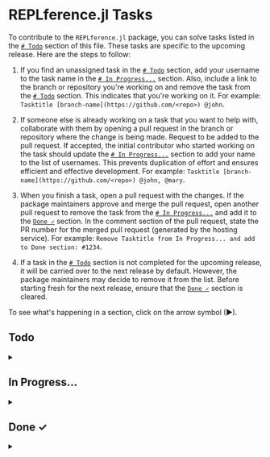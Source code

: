 # REPLference.jl Tasks

To contribute to the `REPLference.jl` package, you can solve tasks listed in the
[`# Todo`](https://github.com/udohjeremiah/REPLference.jl/blob/master/TODO.md#todo)
section of this file. These tasks are specific to the upcoming release. Here are the steps
to follow:

1. If you find an unassigned task in the
   [`# Todo`](https://github.com/udohjeremiah/REPLference.jl/blob/master/TODO.md#todo)
   section, add your username to the task name in the
   [`# In Progress...`](https://github.com/udohjeremiah/REPLference.jl/blob/master/TODO.md#in-progress)
   section. Also, include a link to the branch or repository you're working on and remove
   the task from the [`# Todo`](https://github.com/udohjeremiah/REPLference.jl/blob/master/TODO.md#todo)
   section. This indicates that you're working on it. For example:
   `Tasktitle [branch-name](https://github.com/<repo>) @john`.

2. If someone else is already working on a task that you want to help with, collaborate with
   them by opening a pull request in the branch or repository where the change is being
   made. Request to be added to the pull request. If accepted, the initial contributor who
   started working on the task should update the
   [`# In Progress...`](https://github.com/udohjeremiah/REPLference.jl/blob/master/TODO.md#in-progress)
   section to add your name to the list of usernames. This prevents duplication of effort
   and ensures efficient and effective development. For example:
   `Tasktitle [branch-name](https://github.com/<repo>) @john, @mary`.

3. When you finish a task, open a pull request with the changes. If the package maintainers
   approve and merge the pull request, open another pull request to remove the task from the
   [`# In Progress...`](https://github.com/udohjeremiah/REPLference.jl/blob/master/TODO.md#in-progress)
   and add it to the [`Done ✓`](https://github.com/udohjeremiah/REPLference.jl/blob/master/TODO.md#done-)
   section. In the comment section of the pull request, state the PR number for the merged
   pull request (generated by the hosting service). For example:
   `Remove Tasktitle from In Progress... and add to Done section: #1234`.

4. If a task in the [`# Todo`](https://github.com/udohjeremiah/REPLference.jl/blob/master/TODO.md#todo)
   section is not completed for the upcoming release, it will be carried over to the next
   release by default. However, the package maintainers may decide to remove it from the
   list. Before starting fresh for the next release, ensure that the
   [`Done ✓`](https://github.com/udohjeremiah/REPLference.jl/blob/master/TODO.md#done-)
   section is cleared.

To see what's happening in a section, click on the arrow symbol (▶).

## Todo

<details><summary></summary>

- [ ] Create the `README.md` file:
    - [ ] Add necessary information about the package in the `README.md` file.

- [ ] Create the `src` directory:
    - [ ] Create a `_23_metaprogramming.jl` file that contains a manual about
          metaprogramming in Julia and the methods that can be called on the topic.
    - [ ] Create a `_24_error.jl` file that contains a manual about error handling in Julia
          and the methods that can be called on the topic.
    - [ ] Create a `_25_pointer.jl` file that contains a manual about pointers in Julia and
          the methods that can be called on them.
    - [ ] Create a `_26_system.jl` file that contains a manual about systems in Julia and
          the methods that can be called on the topic.
    - [ ] Create a `_27_thread.jl` file that contains a manual about threads in Julia and
          the methods that can be called on the topic.

- [ ] Register the package and/or release this version.
</details>

## In Progress...

<details><summary></summary>
</details>

## Done ✓

<details><summary></summary>

- [x] Create the `LICENCE.md` file: [`#6`](https://github.com/udohjeremiah/REPLference.jl/pull/6)
      [@udohjeremiah](https://github.com/udohjeremiah)
- [x] Create the `CITATION.bib` file: [`#9`](https://github.com/udohjeremiah/REPLference.jl/pull/9)
      [@udohjeremiah](https://github.com/udohjeremiah)
- [x] Create the `utility_script.jl` file: [`#13`](https://github.com/udohjeremiah/REPLference.jl/pull/13)
      [@udohjeremiah](https://github.com/udohjeremiah)
- [x] Provide test for the names in `utility_script.jl`: [`#16`](https://github.com/udohjeremiah/REPLference.jl/pull/16)
      [@udohjeremiah](https://github.com/udohjeremiah)
- [x] Generate the `all_names.txt` file: [`19`](https://github.com/udohjeremiah/REPLference.jl/pull/19)
      [@udohjeremiah](https://github.com/udohjeremiah)
- [x] Create the `Project.toml` file: [`#21`](https://github.com/udohjeremiah/REPLference.jl/pull/21)
      [@udohjeremiah](https://github.com/udohjeremiah)
- [x] Create the `_2_variable.jl` file: [`#28`](https://github.com/udohjeremiah/REPLference.jl/pull/28)
      [@udohjeremiah](https://github.com/udohjeremiah)
- [x] Create the `_3_operator.jl` file: [`#28`](https://github.com/udohjeremiah/REPLference.jl/pull/28)
      [@udohjeremiah](https://github.com/udohjeremiah)
- [x] Create the `_4_integer.jl` file: [`#28`](https://github.com/udohjeremiah/REPLference.jl/pull/28)
      [@udohjeremiah](https://github.com/udohjeremiah)
- [x] Create the `_5_float.jl` file: [`#28`](https://github.com/udohjeremiah/REPLference.jl/pull/28)
      [@udohjeremiah](https://github.com/udohjeremiah)
- [x] Create the `_6_complex.jl` file: [`#28`](https://github.com/udohjeremiah/REPLference.jl/pull/28)
      [@udohjeremiah](https://github.com/udohjeremiah)
- [x] Create the `_7_rational.jl` file: [`#28`](https://github.com/udohjeremiah/REPLference.jl/pull/28)
      [@udohjeremiah](https://github.com/udohjeremiah)
- [x] Create the `_8_irrational.jl` file: [`#28`](https://github.com/udohjeremiah/REPLference.jl/pull/28)
      [@udohjeremiah](https://github.com/udohjeremiah)
- [x] Create the `_9_character.jl` file: [`#28`](https://github.com/udohjeremiah/REPLference.jl/pull/28)
      [@udohjeremiah](https://github.com/udohjeremiah)
- [x] Create the `_10_string.jl` file: [`#28`](https://github.com/udohjeremiah/REPLference.jl/pull/28)
      [@udohjeremiah](https://github.com/udohjeremiah)
- [x] Create the `_11_range.jl` file: [`#28`](https://github.com/udohjeremiah/REPLference.jl/pull/28)
      [@udohjeremiah](https://github.com/udohjeremiah)
- [x] Create the `_12_array.jl` file: [`#28`](https://github.com/udohjeremiah/REPLference.jl/pull/28)
      [@udohjeremiah](https://github.com/udohjeremiah)
- [x] Create the `_13_tuple.jl` file: [`#28`](https://github.com/udohjeremiah/REPLference.jl/pull/28)
      [@udohjeremiah](https://github.com/udohjeremiah)
- [x] Create the `_14_dict.jl` file: [`#28`](https://github.com/udohjeremiah/REPLference.jl/pull/28)
      [@udohjeremiah](https://github.com/udohjeremiah)
- [x] Create the `_15_set.jl` file: [`#28`](https://github.com/udohjeremiah/REPLference.jl/pull/28)
      [@udohjeremiah](https://github.com/udohjeremiah)
- [x] Create the `_16_type.jl` file: [`#28`](https://github.com/udohjeremiah/REPLference.jl/pull/28)
      [@udohjeremiah](https://github.com/udohjeremiah)
- [x] Create the `_17_function.jl` file: [`#28`](https://github.com/udohjeremiah/REPLference.jl/pull/28)
      [@udohjeremiah](https://github.com/udohjeremiah)
- [x] Create the `_18_file.jl` file: [`#28`](https://github.com/udohjeremiah/REPLference.jl/pull/28)
      [@udohjeremiah](https://github.com/udohjeremiah)
- [x] Create the `_19_module.jl` file: [`#28`](https://github.com/udohjeremiah/REPLference.jl/pull/28)
      [@udohjeremiah](https://github.com/udohjeremiah)
- [x] Create the `_20_regex.jl` file: [`#28`](https://github.com/udohjeremiah/REPLference.jl/pull/28)
      [@udohjeremiah](https://github.com/udohjeremiah)
- [x] Create the `_21_date.jl` file: [`#28`](https://github.com/udohjeremiah/REPLference.jl/pull/28)
      [@udohjeremiah](https://github.com/udohjeremiah)
- [x] Create the `_22_radom.jl` file: [`#28`](https://github.com/udohjeremiah/REPLference.jl/pull/28)
      [@udohjeremiah](https://github.com/udohjeremiah)
- [x] Add `AbstractTrees.jl` as dependency and create internal functions to display subtypes
      and supertypes: [`#31`](https://github.com/udohjeremiah/REPLference.jl/pull/31)
      [@udohjeremiah](https://github.com/udohjeremiah)
- [x] Add the `man`,`fun`, and `tree` functions to the `REPLference.jl` file:
      [`#34`](https://github.com/udohjeremiah/REPLference.jl/pull/34)
      [@udohjeremiah](https://github.com/udohjeremiah)
- [x] Provide test for the names in `REPLference.jl`: [`#37`](https://github.com/udohjeremiah/REPLference.jl/pull/37)
      [@udohjeremiah](https://github.com/udohjeremiah)
- [x] Create the `.gitignore` file: [`#40`](https://github.com/udohjeremiah/REPLference.jl/pull/40)
      [@udohjeremiah](https://github.com/udohjeremiah)
- [x] Create the `./github/workflows` file: [`#44`](https://github.com/udohjeremiah/REPLference.jl/pull/44)
      [@udohjeremiah](https://github.com/udohjeremiah)
- [x] Add badges to the `README.md` file: [`#46`](https://github.com/udohjeremiah/REPLference.jl/pull/46)
      [@udohjeremiah](https://github.com/udohjeremiah)
</details>
